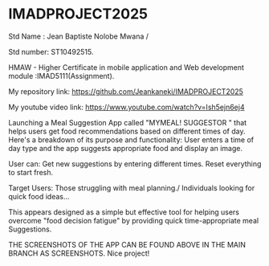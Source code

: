 # IMADPROJECT2025
Std Name : Jean Baptiste Nolobe Mwana  /

Std number: ST10492515.

HMAW - Higher Certificate in mobile application and Web development module :IMAD5111(Assignment).

My repository link: https://github.com/Jeankaneki/IMADPROJECT2025

My youtube video link: https://www.youtube.com/watch?v=Ish5ejn6ej4

Launching a Meal Suggestion App called "MYMEAL! SUGGESTOR " that helps users get food recommendations based on different times of day. Here's a breakdown of its purpose and functionality:
User enters a time of day type and the app suggests appropriate food and display an image.

User can:
Get new suggestions by entering different times.
Reset everything to start fresh.

Target Users:
Those struggling with meal planning./
Individuals looking for quick food ideas...

This appears designed as a simple but effective tool for helping users overcome "food decision fatigue" by providing  quick time-appropriate meal Suggestions.


THE SCREENSHOTS OF THE APP CAN BE FOUND ABOVE IN THE MAIN BRANCH AS SCREENSHOTS.
Nice project!





